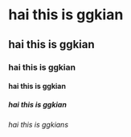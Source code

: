 <h1>hai this is ggkian</h1>
<h2>hai this is ggkian</h2>
<h3>hai this is ggkian</h3>
<h4>hai this is ggkian</h4>
<h5>hai this is ggkian</h5>
<h6>hai this is ggkians</h6>
